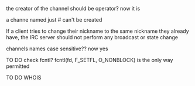the creator of the channel should be operator? now it is

a channe named just # can't be created

If a client tries to change their nickname to the same nickname they already have, the IRC server should not perform any broadcast or state change

channels names case sensitive?? now yes

TO DO check fcntl? fcntl(fd, F_SETFL, O_NONBLOCK) is the only way permitted

TO DO WHOIS